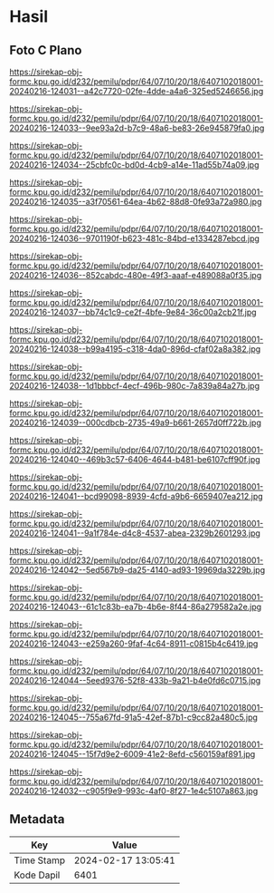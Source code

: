 # Hasil

## Foto C Plano

https://sirekap-obj-formc.kpu.go.id/d232/pemilu/pdpr/64/07/10/20/18/6407102018001-20240216-124031--a42c7720-02fe-4dde-a4a6-325ed5246656.jpg

https://sirekap-obj-formc.kpu.go.id/d232/pemilu/pdpr/64/07/10/20/18/6407102018001-20240216-124033--9ee93a2d-b7c9-48a6-be83-26e945879fa0.jpg

https://sirekap-obj-formc.kpu.go.id/d232/pemilu/pdpr/64/07/10/20/18/6407102018001-20240216-124034--25cbfc0c-bd0d-4cb9-a14e-11ad55b74a09.jpg

https://sirekap-obj-formc.kpu.go.id/d232/pemilu/pdpr/64/07/10/20/18/6407102018001-20240216-124035--a3f70561-64ea-4b62-88d8-0fe93a72a980.jpg

https://sirekap-obj-formc.kpu.go.id/d232/pemilu/pdpr/64/07/10/20/18/6407102018001-20240216-124036--9701190f-b623-481c-84bd-e1334287ebcd.jpg

https://sirekap-obj-formc.kpu.go.id/d232/pemilu/pdpr/64/07/10/20/18/6407102018001-20240216-124036--852cabdc-480e-49f3-aaaf-e489088a0f35.jpg

https://sirekap-obj-formc.kpu.go.id/d232/pemilu/pdpr/64/07/10/20/18/6407102018001-20240216-124037--bb74c1c9-ce2f-4bfe-9e84-36c00a2cb21f.jpg

https://sirekap-obj-formc.kpu.go.id/d232/pemilu/pdpr/64/07/10/20/18/6407102018001-20240216-124038--b99a4195-c318-4da0-896d-cfaf02a8a382.jpg

https://sirekap-obj-formc.kpu.go.id/d232/pemilu/pdpr/64/07/10/20/18/6407102018001-20240216-124038--1d1bbbcf-4ecf-496b-980c-7a839a84a27b.jpg

https://sirekap-obj-formc.kpu.go.id/d232/pemilu/pdpr/64/07/10/20/18/6407102018001-20240216-124039--000cdbcb-2735-49a9-b661-2657d0ff722b.jpg

https://sirekap-obj-formc.kpu.go.id/d232/pemilu/pdpr/64/07/10/20/18/6407102018001-20240216-124040--469b3c57-6406-4644-b481-be6107cff90f.jpg

https://sirekap-obj-formc.kpu.go.id/d232/pemilu/pdpr/64/07/10/20/18/6407102018001-20240216-124041--bcd99098-8939-4cfd-a9b6-6659407ea212.jpg

https://sirekap-obj-formc.kpu.go.id/d232/pemilu/pdpr/64/07/10/20/18/6407102018001-20240216-124041--9a1f784e-d4c8-4537-abea-2329b2601293.jpg

https://sirekap-obj-formc.kpu.go.id/d232/pemilu/pdpr/64/07/10/20/18/6407102018001-20240216-124042--5ed567b9-da25-4140-ad93-19969da3229b.jpg

https://sirekap-obj-formc.kpu.go.id/d232/pemilu/pdpr/64/07/10/20/18/6407102018001-20240216-124043--61c1c83b-ea7b-4b6e-8f44-86a279582a2e.jpg

https://sirekap-obj-formc.kpu.go.id/d232/pemilu/pdpr/64/07/10/20/18/6407102018001-20240216-124043--e259a260-9faf-4c64-8911-c0815b4c6419.jpg

https://sirekap-obj-formc.kpu.go.id/d232/pemilu/pdpr/64/07/10/20/18/6407102018001-20240216-124044--5eed9376-52f8-433b-9a21-b4e0fd6c0715.jpg

https://sirekap-obj-formc.kpu.go.id/d232/pemilu/pdpr/64/07/10/20/18/6407102018001-20240216-124045--755a67fd-91a5-42ef-87b1-c9cc82a480c5.jpg

https://sirekap-obj-formc.kpu.go.id/d232/pemilu/pdpr/64/07/10/20/18/6407102018001-20240216-124045--15f7d9e2-6009-41e2-8efd-c560159af891.jpg

https://sirekap-obj-formc.kpu.go.id/d232/pemilu/pdpr/64/07/10/20/18/6407102018001-20240216-124032--c905f9e9-993c-4af0-8f27-1e4c5107a863.jpg


## Metadata

| Key        | Value               |
| ---------- | ------------------- |
| Time Stamp | 2024-02-17 13:05:41 |
| Kode Dapil | 6401                |



